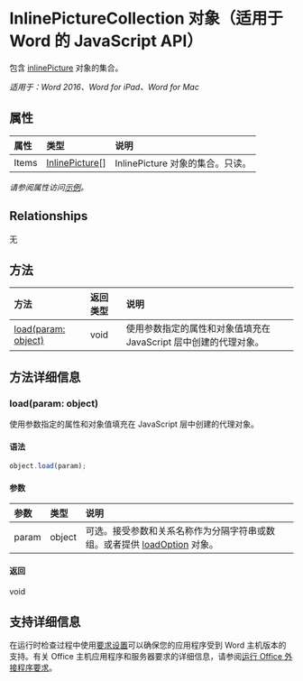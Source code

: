# InlinePictureCollection 对象（适用于 Word 的 JavaScript API）

包含 [inlinePicture](inlinepicture.md) 对象的集合。

_适用于：Word 2016、Word for iPad、Word for Mac_

## 属性
| 属性   | 类型|说明
|:---------------|:--------|:----------|
|Items|[InlinePicture[]](inlinepicture.md)|InlinePicture 对象的集合。只读。|

_请参阅属性访问[示例](#property-access-examples)。_

## Relationships
无


## 方法

| 方法   | 返回类型|说明|
|:---------------|:--------|:----------|
|[load(param: object)](#loadparam-object)|void|使用参数指定的属性和对象值填充在 JavaScript 层中创建的代理对象。|

## 方法详细信息

### load(param: object)
使用参数指定的属性和对象值填充在 JavaScript 层中创建的代理对象。

#### 语法
```js
object.load(param);
```

#### 参数
| 参数   | 类型|说明|
|:---------------|:--------|:----------|
|param|object|可选。接受参数和关系名称作为分隔字符串或数组。或者提供 [loadOption](loadoption.md) 对象。|

#### 返回
void

## 支持详细信息

在运行时检查过程中使用[要求设置](https://msdn.microsoft.com/EN-US/library/office/mt590206.aspx)可以确保您的应用程序受到 Word 主机版本的支持。有关 Office 主机应用程序和服务器要求的详细信息，请参阅[运行 Office 外接程序要求](https://msdn.microsoft.com/EN-US/library/office/dn833104.aspx)。 


